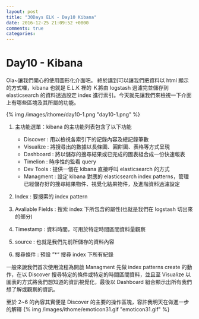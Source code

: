 ```yaml
---
layout: post
title: "30Days ELK - Day10 Kibana"
date: 2016-12-25 21:09:52 +0800
comments: true
categories: 
---
```


Day10 - Kibana
===

Ola~讓我們開心的使用圖形化介面吧。
終於講到可以讓我們把資料以 html 顯示的方式囉，kibana 也就是 E.L.K 裡的 Ｋ將由 logstash 過濾完並儲存到 elasticsearch 的資料透過設定 index 進行索引。今天就先讓我們來檢視一下介面上有哪些區塊及其所屬的功能。

{% img /images/ithome/day10-1.png "day10-1.png" %}

1. 主功能選單：kibana 的主功能列表包含了以下功能

    - Discover : 用以檢視各索引下的記錄內容及總記錄筆數
    - Visualize : 將搜尋出的數據以長條圖、圓餅圖、表格等方式呈現
    - Dashboard : 將以儲存的搜尋結果或已完成的圖表組合成一份快速報表
    - Timelion : 時序性的監看 query
    - Dev Tools : 提供一個在 kibana 直接呼叫 elasticsearch 的方式
    - Managment : 設定 kibana 對應的 elasticsearch index patterns，管理已經儲存好的搜尋結果物件、視覺化結果物件，及進階資料過濾設定
2. Index : 要搜索的 index pattern
3. Avaliable Fields : 搜索 index 下所包含的屬性(也就是我們在 logstash 切出來的部分)
4. Timestamp : 資料時間，可用於特定時間區間資料量觀察
5. source : 也就是我們先前所儲存的資料內容
6. 搜尋條件 : 預設 ”*“ 搜尋 index 下所有紀錄  
  


一般來說我們首次使用流程為開啟 Managment 先做 index patterns create 的動作，在以 Discover 搜尋特定的條件或特定的時間區間資料，並且至 Visualize 以圖表的方式將我們想知道的資訊視覺化，最後以 Dashboard 組合顯示出所有我們想了解或觀察的資訊。

至於 2~6 的內容其實便是 Discover 的主要的操作區塊，容許我明天在做進一步的解釋 {% img /images/ithome/emoticon31.gif "emoticon31.gif" %}


